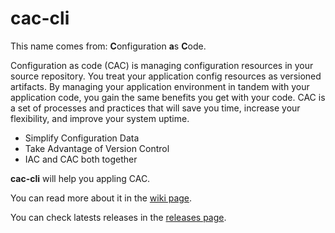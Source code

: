# cac-cli

This name comes from: **C**onfiguration **a**s **C**ode.

Configuration as code (CAC) is managing configuration resources in your source repository. You treat your application config resources as versioned artifacts. By managing your application environment in tandem with your application code, you gain the same benefits you get with your code. CAC is a set of processes and practices that will save you time, increase your flexibility, and improve your system uptime.

- Simplify Configuration Data
- Take Advantage of Version Control
- IAC and CAC both together

**cac-cli** will help you appling CAC.

You can read more about it in the [wiki page](https://github.com/fernandoescolar/cac-cli/wiki).

You can check latests releases in the [releases page](https://github.com/fernandoescolar/cac-cli/releases).